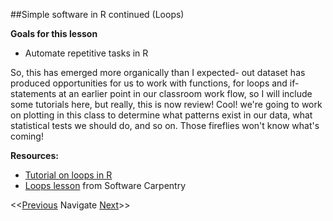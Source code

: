 ##Simple software in R continued (Loops)

**Goals for this lesson**

* Automate repetitive tasks in R

So, this has emerged more organically than I expected- out dataset has produced opportunities for us to work with functions, for loops and if-statements at an earlier point in our classroom work flow, so I will include some tutorials here, but really, this is now review! Cool! we're going to work on plotting in this class to determine what patterns exist in our data, what statistical tests we should do, and so on. Those fireflies won't know what's coming!


**Resources:**

* [Tutorial on loops in R](https://www.datacamp.com/community/tutorials/tutorial-on-loops-in-r)
* [Loops lesson](http://swcarpentry.github.io/r-novice-inflammation/03-loops-R.html) from Software Carpentry

<<[Previous](https://github.com/cbahlai/OSRR_course/blob/master/13_authorship_in_collaboration.md)  Navigate [Next](https://github.com/cbahlai/OSRR_course/blob/master/15_sharing_data.md)>>

